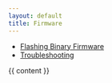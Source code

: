 ```yaml
---
layout: default
title: Firmware
---
```


<div class="container">

<div class="row">
  <div class="span3">
    <div class="well">
      <ul class="nav nav-list">
        <li><a href="/firmware/firmware.html">Flashing Binary Firmware</a></li>
        <li><a href="/firmware/troubleshooting.html">Troubleshooting</a></li>
      </ul>
    </div>
  </div>

<div class="span9">



{{ content }}

</div>
</div>
</div>
